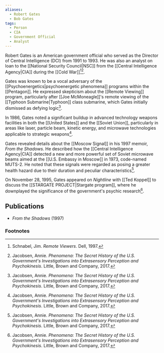 ```yaml
---
aliases:
  - Robert Gates
  - Bob Gates
tags:
  - Person
  - CIA
  - Government Official
  - Analyst
---
```

Robert Gates is an American government official who served as the Director of Central Intelligence (DCI) from 1991 to 1993. He was also an analyst on loan to the [[National Security Council|NSC]] from the [[Central Intelligence Agency|CIA]] during the [[Cold War]][^1][^2].

Gates was known to be a vocal adversary of the [[Psychoenergetics|psychoenergetic phenomena]] programs within the [[Pentagon]]. He expressed skepticism about the [[Remote Viewing]] program, particularly after [[Joe McMoneagle]]'s remote viewing of the [[Typhoon Submarine|Typhoon]] class submarine, which Gates initially dismissed as defying logic[^2].

In 1986, Gates noted a significant buildup in advanced technology weapons facilities in both the [[United States]] and the [[Soviet Union]], particularly in areas like laser, particle beam, kinetic energy, and microwave technologies applicable to strategic weapons[^2].

Gates revealed details about the [[Moscow Signal]] in his 1997 memoir, *From the Shadows*. He described how the [[Central Intelligence Agency|CIA]] detected a new and more powerful set of Soviet microwave beams aimed at the [[U.S. Embassy in Moscow]] in 1973, code-named MUTS-2. He noted that these signals were regarded as posing a greater health hazard due to their duration and peculiar characteristics[^2].

On November 28, 1995, Gates appeared on *Nightline* with [[Ted Koppel]] to discuss the [[STARGATE PROJECT|Stargate program]], where he downplayed the significance of the government's psychic research[^2].

## Publications
*   *From the Shadows* (1997)

### Footnotes
[^1]: Schnabel, Jim. *Remote Viewers*. Dell, 1997.
[^2]: Jacobsen, Annie. *Phenomena: The Secret History of the U.S. Government's Investigations into Extrasensory Perception and Psychokinesis*. Little, Brown and Company, 2017.
